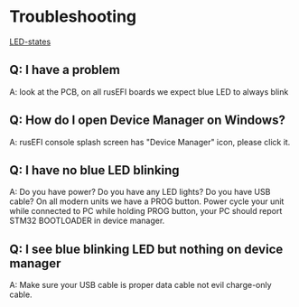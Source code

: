 # Troubleshooting

[LED-states](LED-states)

## Q: I have a problem

A: look at the PCB, on all rusEFI boards we expect blue LED to always blink

## Q: How do I open Device Manager on Windows?

A: rusEFI console splash screen has "Device Manager" icon, please click it.

## Q: I have no blue LED blinking

A: Do you have power? Do you have any LED lights? Do you have USB cable? On all modern units we have a PROG button. Power cycle your unit while connected to PC while holding PROG button, your PC should report STM32 BOOTLOADER in device manager.

## Q: I see blue blinking LED but nothing on device manager

A: Make sure your USB cable is proper data cable not evil charge-only cable.

